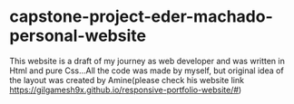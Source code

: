 # capstone-project-eder-machado-personal-website
This website is a draft of my journey as web developer and was written in Html and pure Css...All the code was made by myself, but original idea of the layout was created by Amine(please check his website link https://gilgamesh9x.github.io/responsive-portfolio-website/#)
